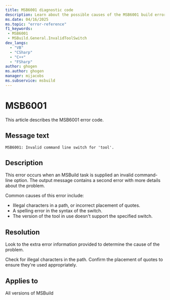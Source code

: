 ```yaml
---
title: MSB6001 diagnostic code
description: Learn about the possible causes of the MSB6001 build error and get troubleshooting tips.
ms.date: 04/16/2025
ms.topic: "error-reference"
f1_keywords:
 - MSB6001
 - MSBuild.General.InvalidToolSwitch
dev_langs:
  - "VB"
  - "CSharp"
  - "C++"
  - "FSharp"
author: ghogen
ms.author: ghogen
manager: mijacobs
ms.subservice: msbuild
---
```

# MSB6001

This article describes the MSB6001 error code.

## Message text

`MSB6001: Invalid command line switch for 'tool'.`

## Description

This error occurs when an MSBuild task is supplied an invalid command-line option. The output message contains a second error with more details about the problem.

Common causes of this error include:

- Illegal characters in a path, or incorrect placement of quotes.
- A spelling error in the syntax of the switch.
- The version of the tool in use doesn't support the specified switch.

## Resolution

Look to the extra error information provided to determine the cause of the problem.

Check for illegal characters in the path. Confirm the placement of quotes to ensure they're used appropriately.

## Applies to

All versions of MSBuild